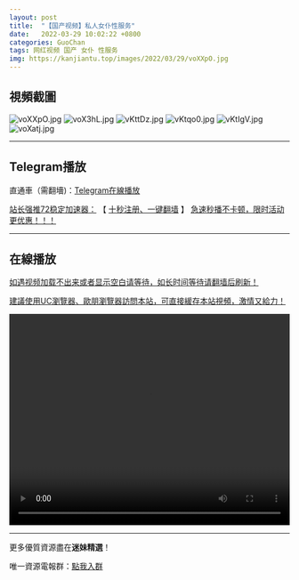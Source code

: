 ```yaml
---
layout: post
title:  "【国产视频】私人女仆性服务"
date:   2022-03-29 10:02:22 +0800
categories: GuoChan
tags: 网红视频 国产 女仆 性服务
img: https://kanjiantu.top/images/2022/03/29/voXXpO.jpg
---
```



## 視頻截圖

![voXXpO.jpg](https://kanjiantu.top/images/2022/03/29/voXXpO.jpg)
![voX3hL.jpg](https://kanjiantu.top/images/2022/03/29/voX3hL.jpg)
![vKttDz.jpg](https://kanjiantu.top/images/2022/03/29/vKttDz.jpg)
![vKtqo0.jpg](https://kanjiantu.top/images/2022/03/29/vKtqo0.jpg)
![vKtIgV.jpg](https://kanjiantu.top/images/2022/03/29/vKtIgV.jpg)
![voXatj.jpg](https://kanjiantu.top/images/2022/03/29/voXatj.jpg)

* * *
## Telegram播放

直通車（需翻墻)：[Telegram在線播放](https://t.me/mimeijingxuan/138)

<u>站长强推72稳定加速器：</u> 【 [十秒注册、一键翻墙](https://72vpn.xyz/#/register?code=mimei) 】
<u>  急速秒播不卡顿，限时活动更优惠！！！</u>
* * *
## 在線播放
<u>如遇视频加载不出来或者显示空白请等待，如长时间等待请翻墙后刷新！</u>

<u>建議使用UC瀏覽器、歐朋瀏覽器訪問本站，可直接緩存本站視頻，激情又給力！</u>
<center><video src="https://cdn.publer.io/uploads/videos/62473fe9db279732fb55c2af/a38c73992969abeaec44548b31ae34d2.mp4" width="100%" height="380px" controls="controls"></video></center>

* * *
更多優質資源盡在**迷妹精選**！

唯一資源電報群：[點我入群](https://t.me/mimeijingxuan)



